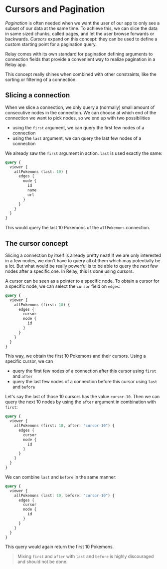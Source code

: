 # Cursors and Pagination

*Pagination* is often needed when we want the user of our app to only see a subset of our data at the same time. To achieve this, we can slice the data in same sized chunks, called pages, and let the user browse forwards or backwards. *Cursors* expand on this concept: they can be used to define a custom starting point for a pagination query.

Relay comes with its own standard for pagination defining arguments to connection fields that provide a convenient way to realize pagination in a Relay app.

This concept really shines when combined with other constraints, like the sorting or filtering of a connection.

## Slicing a connection

When we slice a connection, we only query a (normally) small amount of consecutive nodes in the connection. We can choose at which end of the connection we want to pick nodes, so we end up with two possibilities

* using the `first` argument, we can query the first few nodes of a connection
* using the `last` argument, we can query the last few nodes of a connection

We already saw the `first` argument in action. `last` is used exactly the same:

```graphql
query {
  viewer {
    allPokemons (last: 10) {
      edges {
        node {
          id
          name
          url
        }
      }
    }
  }
}
```

This would query the last 10 Pokemons of the `allPokemons` connection.

## The cursor concept

Slicing a connection by itself is already pretty neat! If we are only interested in a few nodes, we don't have to query all of them which may potentially be a lot. But what would be really powerful is to be able to query the *next* few nodes after a specific one. In Relay, this is done using cursors.

A cursor can be seen as a pointer to a specific node. To obtain a cursor for a specific node, we can select the `cursor` field on `edges`:
```graphql
query {
  viewer {
    allPokemons (first: 10) {
      edges {
        cursor
        node {
          id
        }
      }
    }
  }
}
```

This way, we obtain the first 10 Pokemons and their cursors. Using a specific cursor, we can

* query the first few nodes of a connection after this cursor using `first` and `after`
* query the last few nodes of a connection before this cursor using `last` and `before`

Let's say the last of those 10 cursors has the value `cursor-10`. Then we can query the next 10 nodes by using the `after` argument in combination with `first`:
```graphql
query {
  viewer {
    allPokemons (first: 10, after: "cursor-10") {
      edges {
        cursor
        node {
          id
        }
      }
    }
  }
}
```

We can combine `last` and `before` in the same manner:
```graphql
query {
  viewer {
    allPokemons (last: 10, before: "cursor-10") {
      edges {
        cursor
        node {
          id
        }
      }
    }
  }
}
```

This query would again return the first 10 Pokemons.

> Mixing `first` and `after` with `last` and `before` is highly discouraged and should not be done.
